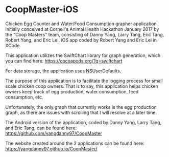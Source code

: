 # CoopMaster-iOS
Chicken Egg Counter and Water/Food Consumption grapher application. Initially conceived at Cornell's Animal Health Hackathon January 2017 by the "Coop Masters" team, consisting of Danny Yang, Larry Tang, Eric Tang, Robert Yang, and Eric Lei. iOS app coded by Robert Yang and Eric Lei in XCode.

This application utilizes the SwiftChart library for graph generation, which you can find here:
https://cocoapods.org/?q=swiftchart

For data storage, the application uses NSUserDefaults.

The purpose of this application is to facilitate the logging process for small scale chicken coop owners. That is to say, this application helps chicken owners keep track of egg production, water consumption, feed consumption, etc.

Unfortunately, the only graph that currently works is the egg production graph, as there are issues with scrolling that I will resolve at a later time.

The Android version of the application, coded by Danny Yang, Larry Tang, and Eric Tang, can be found here:
https://github.com/yangdanny97/CoopMaster

The website created around the 2 applications can be found here:
https://yangdanny97.github.io/CoopMaster/
